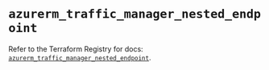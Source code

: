 # `azurerm_traffic_manager_nested_endpoint`

Refer to the Terraform Registry for docs: [`azurerm_traffic_manager_nested_endpoint`](https://registry.terraform.io/providers/hashicorp/azurerm/4.19.0/docs/resources/traffic_manager_nested_endpoint).
